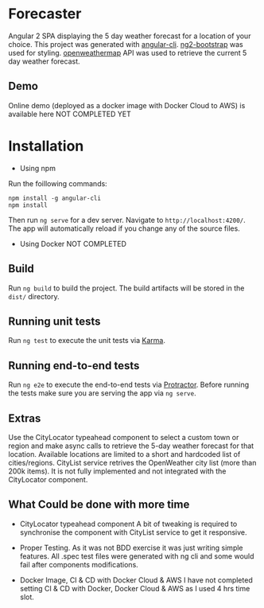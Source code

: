 # Forecaster

Angular 2 SPA displaying the 5 day weather forecast for a location of your choice. 
This project was generated with [angular-cli](https://github.com/angular/angular-cli).
[ng2-bootstrap](http://valor-software.com/ng2-bootstrap) was used for styling.
[openweathermap](http://openweathermap.org/forecast5) API was used to retrieve the current 5 day weather forecast.

## Demo

Online demo (deployed as a docker image with Docker Cloud to AWS) is available here NOT COMPLETED YET

# Installation

- Using npm 

Run the foillowing commands:

    npm install -g angular-cli
    npm install

Then run `ng serve` for a dev server. Navigate to `http://localhost:4200/`. The app will automatically reload if you change any of the source files.
    
- Using Docker
  NOT COMPLETED

## Build

Run `ng build` to build the project. The build artifacts will be stored in the `dist/` directory.

## Running unit tests

Run `ng test` to execute the unit tests via [Karma](https://karma-runner.github.io).

## Running end-to-end tests

Run `ng e2e` to execute the end-to-end tests via [Protractor](http://www.protractortest.org/).
Before running the tests make sure you are serving the app via `ng serve`.

## Extras
Use the CityLocator typeahead component to select a custom town or region and make async calls to retrieve the 5-day weather forecast for that location.
Available locations are limited  to a short and hardcoded list of cities/regions.
CityList service retrives the OpenWeather city list (more than 200k items). It is not fully implemented and not integrated with the CityLocator component.  

## What Could be done with more time

 - CityLocator typeahead component 
   A bit of tweaking is required to synchronise the component with CityList service to get it responsive. 

 - Proper Testing. 
 As it was not BDD exercise it was just writing simple features. All .spec test files were generated with ng cli and some would fail after components modifications.
 
 - Docker Image, CI & CD with Docker Cloud & AWS
 I have not completed setting CI & CD with Docker, Docker Cloud & AWS as I used 4 hrs time slot.
 
 
